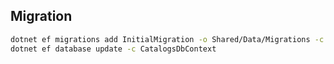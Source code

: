 ## Migration

```bash
dotnet ef migrations add InitialMigration -o Shared/Data/Migrations -c CatalogsDbContext
dotnet ef database update -c CatalogsDbContext
```
